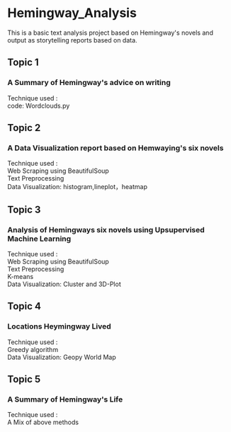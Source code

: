 # Hemingway_Analysis
This is a basic text analysis project based on Hemingway's novels and output as storytelling reports based on data.

## Topic 1 
### A Summary of Hemingway's advice on writing</br>
Technique used : </br>
code: Wordclouds.py</br>

## Topic 2
### A Data Visualization report based on Hemwaying's six novels</br>
Technique used : </br>
Web Scraping using BeautifulSoup</br>
Text Preprocessing</br>
Data Visualization: histogram,lineplot，heatmap</br>

## Topic 3
### Analysis of Hemingways six novels using Upsupervised Machine Learning</br>
Technique used :</br>
Web Scraping using BeautifulSoup</br>
Text Preprocessing</br>
K-means</br>
Data Visualization: Cluster and 3D-Plot</br>

## Topic 4
### Locations Heymingway Lived</br>
Technique used :</br>
Greedy algorithm</br>
Data Visualization: Geopy World Map</br>

## Topic 5
### A Summary of Hemingway's Life</br>
Technique used :</br>
A Mix of above methods</br>
